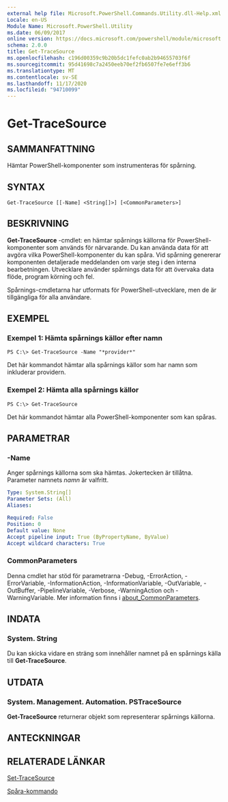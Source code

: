 ```yaml
---
external help file: Microsoft.PowerShell.Commands.Utility.dll-Help.xml
Locale: en-US
Module Name: Microsoft.PowerShell.Utility
ms.date: 06/09/2017
online version: https://docs.microsoft.com/powershell/module/microsoft.powershell.utility/get-tracesource?view=powershell-7.2&WT.mc_id=ps-gethelp
schema: 2.0.0
title: Get-TraceSource
ms.openlocfilehash: c196d00359c9b20b5dc1fefc0ab2b94655703f6f
ms.sourcegitcommit: 95d41698c7a2450eeb70ef2fb6507fe7e6eff3b6
ms.translationtype: MT
ms.contentlocale: sv-SE
ms.lasthandoff: 11/17/2020
ms.locfileid: "94710099"
---
```

# Get-TraceSource

## SAMMANFATTNING
Hämtar PowerShell-komponenter som instrumenteras för spårning.

## SYNTAX

```
Get-TraceSource [[-Name] <String[]>] [<CommonParameters>]
```

## BESKRIVNING

**Get-TraceSource** -cmdlet: en hämtar spårnings källorna för PowerShell-komponenter som används för närvarande.
Du kan använda data för att avgöra vilka PowerShell-komponenter du kan spåra.
Vid spårning genererar komponenten detaljerade meddelanden om varje steg i den interna bearbetningen.
Utvecklare använder spårnings data för att övervaka data flöde, program körning och fel.

Spårnings-cmdletarna har utformats för PowerShell-utvecklare, men de är tillgängliga för alla användare.

## EXEMPEL

### Exempel 1: Hämta spårnings källor efter namn

```
PS C:\> Get-TraceSource -Name "*provider*"
```

Det här kommandot hämtar alla spårnings källor som har namn som inkluderar providern.

### Exempel 2: Hämta alla spårnings källor

```
PS C:\> Get-TraceSource
```

Det här kommandot hämtar alla PowerShell-komponenter som kan spåras.

## PARAMETRAR

### -Name

Anger spårnings källorna som ska hämtas.
Jokertecken är tillåtna.
Parameter namnets *namn* är valfritt.

```yaml
Type: System.String[]
Parameter Sets: (All)
Aliases:

Required: False
Position: 0
Default value: None
Accept pipeline input: True (ByPropertyName, ByValue)
Accept wildcard characters: True
```

### CommonParameters

Denna cmdlet har stöd för parametrarna -Debug, -ErrorAction, -ErrorVariable, -InformationAction, -InformationVariable, -OutVariable, -OutBuffer, -PipelineVariable, -Verbose, -WarningAction och -WarningVariable. Mer information finns i [about_CommonParameters](https://go.microsoft.com/fwlink/?LinkID=113216).

## INDATA

### System. String

Du kan skicka vidare en sträng som innehåller namnet på en spårnings källa till **Get-TraceSource**.

## UTDATA

### System. Management. Automation. PSTraceSource

**Get-TraceSource** returnerar objekt som representerar spårnings källorna.

## ANTECKNINGAR

## RELATERADE LÄNKAR

[Set-TraceSource](Set-TraceSource.md)

[Spåra-kommando](Trace-Command.md)

